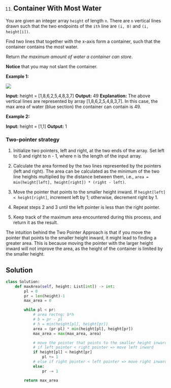 11. ## Container With Most Water

You are given an integer array `height` of length `n`. There are `n` vertical lines drawn such that the two endpoints of the `ith` line are `(i, 0)` and `(i, height[i])`.

Find two lines that together with the x-axis form a container, such that the container contains the most water.

Return *the maximum amount of water a container can store*.

**Notice** that you may not slant the container.

**Example 1:**

![](https://s3-lc-upload.s3.amazonaws.com/uploads/2018/07/17/question_11.jpg)

**Input:** height = [1,8,6,2,5,4,8,3,7]
**Output:** 49
**Explanation:** The above vertical lines are represented by array [1,8,6,2,5,4,8,3,7]. In this case, the max area of water (blue section) the container can contain is 49.

**Example 2:**

**Input:** height = [1,1]
**Output:** 1

### Two-pointer strategy

1. Initialize two pointers, left and right, at the two ends of the array. Set left to 0 and right to n - 1, where n is the length of the input array.

2. Calculate the area formed by the two lines represented by the pointers (left and right). The area can be calculated as the minimum of the two line heights multiplied by the distance between them, i.e., `area = min(height[left], height[right]) * (right - left)`.

3. Move the pointer that points to the smaller height inward. If `height[left] < height[right]`, increment left by 1; otherwise, decrement right by 1.

4. Repeat steps 2 and 3 until the left pointer is less than the right pointer.

5. Keep track of the maximum area encountered during this process, and return it as the result.

The intuition behind the Two Pointer Approach is that if you move the pointer that points to the smaller height inward, it might lead to finding a greater area. This is because moving the pointer with the larger height inward will not improve the area, as the height of the container is limited by the smaller height.

## Solution

```python
class Solution:
    def maxArea(self, height: List[int]) -> int:
        pl = 0
        pr = len(height)-1
        max_area = 0

        while pl < pr:
            # area rectng: b*h
            # b = pr - pl
            # h = min(height[pl], height[pr])
            area = (pr-pl) * min(height[pl], height[pr])
            max_area = max(max_area, area)

            # move the pointer that points to the smaller height inward
            # if left pointer < right pointer => move left inward
            if height[pl] < height[pr]
                pl += 1
            # else if right pointer < left pointer => move right inward
            else:
                pr -= 1

        return max_area
```
